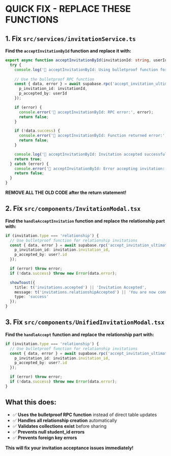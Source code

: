 # QUICK FIX - REPLACE THESE FUNCTIONS

## 1. Fix `src/services/invitationService.ts`

**Find the `acceptInvitationById` function and replace it with:**

```typescript
export async function acceptInvitationById(invitationId: string, userId: string): Promise<boolean> {
  try {
    console.log('🎯 acceptInvitationById: Using bulletproof function for invitation:', { invitationId, userId });
    
    // Use the bulletproof RPC function
    const { data, error } = await supabase.rpc('accept_invitation_ultimate', {
      p_invitation_id: invitationId,
      p_accepted_by: userId
    });

    if (error) {
      console.error('🎯 acceptInvitationById: RPC error:', error);
      return false;
    }

    if (!data.success) {
      console.error('🎯 acceptInvitationById: Function returned error:', data.error);
      return false;
    }

    console.log('🎯 acceptInvitationById: Invitation accepted successfully via bulletproof function');
    return true;
  } catch (error) {
    console.error('🎯 acceptInvitationById: Error accepting invitation:', error);
    return false;
  }
}
```

**REMOVE ALL THE OLD CODE after the return statement!**

## 2. Fix `src/components/InvitationModal.tsx`

**Find the `handleAcceptInvitation` function and replace the relationship part with:**

```typescript
if (invitation.type === 'relationship') {
  // Use bulletproof function for relationship invitations
  const { data, error } = await supabase.rpc('accept_invitation_ultimate', {
    p_invitation_id: invitation.invitation_id,
    p_accepted_by: user?.id
  });

  if (error) throw error;
  if (!data.success) throw new Error(data.error);

  showToast({
    title: t('invitations.accepted') || 'Invitation Accepted',
    message: t('invitations.relationshipAccepted') || 'You are now connected!',
    type: 'success'
  });
}
```

## 3. Fix `src/components/UnifiedInvitationModal.tsx`

**Find the `handleAccept` function and replace the relationship part with:**

```typescript
if (invitation.type === 'relationship') {
  // Use bulletproof function for relationship invitations
  const { data, error } = await supabase.rpc('accept_invitation_ultimate', {
    p_invitation_id: invitation.invitation_id,
    p_accepted_by: user?.id
  });

  if (error) throw error;
  if (!data.success) throw new Error(data.error);
}
```

## What this does:
- ✅ **Uses the bulletproof RPC function** instead of direct table updates
- ✅ **Handles all relationship creation** automatically
- ✅ **Validates collections exist** before sharing
- ✅ **Prevents null student_id errors**
- ✅ **Prevents foreign key errors**

**This will fix your invitation acceptance issues immediately!**
